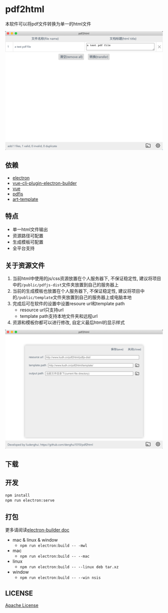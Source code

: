 # pdf2html
本软件可以将pdf文件转换为单一的html文件

![screenshot](./screenshot/home.png)

## 依赖
 - [electron](https://github.com/electron/electron)
 - [vue-cli-plugin-electron-builder](https://github.com/nklayman/vue-cli-plugin-electron-builder)
 - [vue](https://github.com/vuejs/vue)
 - [pdfjs](https://github.com/mozilla/pdf.js)
 - [art-template](https://github.com/aui/art-template)

## 特点
- 单一html文件输出
- 资源路径可配置
- 生成模板可配置
- 全平台支持

## 关于资源文件
1. 当前html中使用的js/css资源放置在个人服务器下, 不保证稳定性, 建议将项目中的```/public/pdfjs-dist```文件夹放置到自己的服务器上
2. 当前的生成模板也放置在个人服务器下, 不保证稳定性, 建议将项目中的```/public/template```文件夹放置到自己的服务器上或电脑本地
3. 完成后可在软件的设置中设置resoure url和template path
   - resource url只支持url
   - template path支持本地文件夹和远程url
4. 资源和模板你都可以进行修改, 自定义最后html的显示样式

![screenshot](./screenshot/setting.png)

## 下载


## 开发
```
npm install
npm run electron:serve
```

## 打包
更多请阅读[electron-builder doc](https://www.electron.build/cli)
- mac & linux & window
  - ```npm run electron:build -- -mwl```
- mac
  - ```npm run electron:build -- --mac```
- linux
  - ```npm run electron:build -- --linux deb tar.xz```
- window
  - ```npm run electron:build -- --win nsis```

## LICENSE
[Apache License](/LICENSE)
